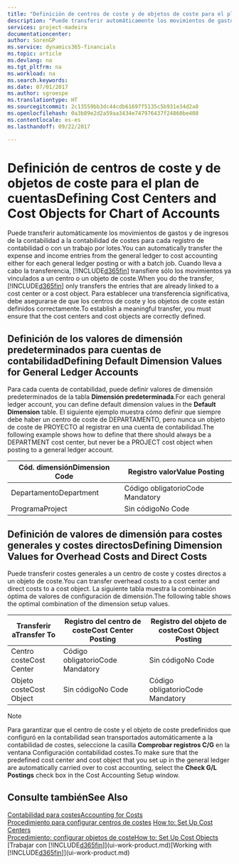 ```yaml
---
title: "Definición de centros de coste y de objetos de coste para el plan de cuentas | Documentos de Microsoft"
description: "Puede transferir automáticamente los movimientos de gastos y de ingresos de la contabilidad a la contabilidad de costes para cada registro de contabilidad o con un trabajo por lotes. Cuando lleva a cabo la transferencia, el sistema transfiere sólo los movimientos ya vinculados a un centro o un objeto de coste. Para establecer una transferencia significativa, debe asegurarse de que los centros de coste y los objetos de coste están definidos correctamente."
services: project-madeira
documentationcenter: 
author: SorenGP
ms.service: dynamics365-financials
ms.topic: article
ms.devlang: na
ms.tgt_pltfrm: na
ms.workload: na
ms.search.keywords: 
ms.date: 07/01/2017
ms.author: sgroespe
ms.translationtype: HT
ms.sourcegitcommit: 2c13559bb3dc44cdb61697f5135c5b931e34d2a8
ms.openlocfilehash: 0a3b89e2d2a59aa3434e747976437f24860be408
ms.contentlocale: es-es
ms.lasthandoff: 09/22/2017

---
```

# <a name="defining-cost-centers-and-cost-objects-for-chart-of-accounts"></a><span data-ttu-id="f90ee-105">Definición de centros de coste y de objetos de coste para el plan de cuentas</span><span class="sxs-lookup"><span data-stu-id="f90ee-105">Defining Cost Centers and Cost Objects for Chart of Accounts</span></span>
<span data-ttu-id="f90ee-106">Puede transferir automáticamente los movimientos de gastos y de ingresos de la contabilidad a la contabilidad de costes para cada registro de contabilidad o con un trabajo por lotes.</span><span class="sxs-lookup"><span data-stu-id="f90ee-106">You can automatically transfer the expense and income entries from the general ledger to cost accounting either for each general ledger posting or with a batch job.</span></span> <span data-ttu-id="f90ee-107">Cuando lleva a cabo la transferencia, [!INCLUDE[d365fin](includes/d365fin_md.md)] transfiere sólo los movimientos ya vinculados a un centro o un objeto de coste.</span><span class="sxs-lookup"><span data-stu-id="f90ee-107">When you do the transfer, [!INCLUDE[d365fin](includes/d365fin_md.md)] only transfers the entries that are already linked to a cost center or a cost object.</span></span> <span data-ttu-id="f90ee-108">Para establecer una transferencia significativa, debe asegurarse de que los centros de coste y los objetos de coste están definidos correctamente.</span><span class="sxs-lookup"><span data-stu-id="f90ee-108">To establish a meaningful transfer, you must ensure that the cost centers and cost objects are correctly defined.</span></span>  

## <a name="defining-default-dimension-values-for-general-ledger-accounts"></a><span data-ttu-id="f90ee-109">Definición de los valores de dimensión predeterminados para cuentas de contabilidad</span><span class="sxs-lookup"><span data-stu-id="f90ee-109">Defining Default Dimension Values for General Ledger Accounts</span></span>  
<span data-ttu-id="f90ee-110">Para cada cuenta de contabilidad, puede definir valores de dimensión predeterminados de la tabla **Dimensión predeterminada**.</span><span class="sxs-lookup"><span data-stu-id="f90ee-110">For each general ledger account, you can define default dimension values in the **Default Dimension** table.</span></span> <span data-ttu-id="f90ee-111">El siguiente ejemplo muestra cómo definir que siempre debe haber un centro de coste de DEPARTAMENTO, pero nunca un objeto de coste de PROYECTO al registrar en una cuenta de contabilidad.</span><span class="sxs-lookup"><span data-stu-id="f90ee-111">The following example shows how to define that there should always be a DEPARTMENT cost center, but never be a PROJECT cost object when posting to a general ledger account.</span></span>  

|<span data-ttu-id="f90ee-112">**Cód. dimensión**</span><span class="sxs-lookup"><span data-stu-id="f90ee-112">**Dimension Code**</span></span>|<span data-ttu-id="f90ee-113">**Registro valor**</span><span class="sxs-lookup"><span data-stu-id="f90ee-113">**Value Posting**</span></span>|  
|------------------------------------------|-----------------------------------------|  
|<span data-ttu-id="f90ee-114">Departamento</span><span class="sxs-lookup"><span data-stu-id="f90ee-114">Department</span></span>|<span data-ttu-id="f90ee-115">Código obligatorio</span><span class="sxs-lookup"><span data-stu-id="f90ee-115">Code Mandatory</span></span>|  
|<span data-ttu-id="f90ee-116">Programa</span><span class="sxs-lookup"><span data-stu-id="f90ee-116">Project</span></span>|<span data-ttu-id="f90ee-117">Sin código</span><span class="sxs-lookup"><span data-stu-id="f90ee-117">No Code</span></span>|  

## <a name="defining-dimension-values-for-overhead-costs-and-direct-costs"></a><span data-ttu-id="f90ee-118">Definición de valores de dimensión para costes generales y costes directos</span><span class="sxs-lookup"><span data-stu-id="f90ee-118">Defining Dimension Values for Overhead Costs and Direct Costs</span></span>  
 <span data-ttu-id="f90ee-119">Puede transferir costes generales a un centro de coste y costes directos a un objeto de coste.</span><span class="sxs-lookup"><span data-stu-id="f90ee-119">You can transfer overhead costs to a cost center and direct costs to a cost object.</span></span> <span data-ttu-id="f90ee-120">La siguiente tabla muestra la combinación óptima de valores de configuración de dimensión.</span><span class="sxs-lookup"><span data-stu-id="f90ee-120">The following table shows the optimal combination of the dimension setup values.</span></span>  

|<span data-ttu-id="f90ee-121">Transferir a</span><span class="sxs-lookup"><span data-stu-id="f90ee-121">Transfer To</span></span>|<span data-ttu-id="f90ee-122">Registro del centro de coste</span><span class="sxs-lookup"><span data-stu-id="f90ee-122">Cost Center Posting</span></span>|<span data-ttu-id="f90ee-123">Registro del objeto de coste</span><span class="sxs-lookup"><span data-stu-id="f90ee-123">Cost Object Posting</span></span>|  
|-----------------|-------------------------|-------------------------|  
|<span data-ttu-id="f90ee-124">Centro coste</span><span class="sxs-lookup"><span data-stu-id="f90ee-124">Cost Center</span></span>|<span data-ttu-id="f90ee-125">Código obligatorio</span><span class="sxs-lookup"><span data-stu-id="f90ee-125">Code Mandatory</span></span>|<span data-ttu-id="f90ee-126">Sin código</span><span class="sxs-lookup"><span data-stu-id="f90ee-126">No Code</span></span>|  
|<span data-ttu-id="f90ee-127">Objeto coste</span><span class="sxs-lookup"><span data-stu-id="f90ee-127">Cost Object</span></span>|<span data-ttu-id="f90ee-128">Sin código</span><span class="sxs-lookup"><span data-stu-id="f90ee-128">No Code</span></span>|<span data-ttu-id="f90ee-129">Código obligatorio</span><span class="sxs-lookup"><span data-stu-id="f90ee-129">Code Mandatory</span></span>|  

> [!NOTE]  
>  <span data-ttu-id="f90ee-130">Para garantizar que el centro de coste y el objeto de coste predefinidos que configuró en la contabilidad sean transportados automáticamente a la contabilidad de costes, seleccione la casilla **Comprobar registros C/G** en la ventana Configuración contabilidad costes.</span><span class="sxs-lookup"><span data-stu-id="f90ee-130">To make sure that the predefined cost center and cost object that you set up in the general ledger are automatically carried over to cost accounting, select the **Check G/L Postings** check box in the Cost Accounting Setup window.</span></span>  

## <a name="see-also"></a><span data-ttu-id="f90ee-131">Consulte también</span><span class="sxs-lookup"><span data-stu-id="f90ee-131">See Also</span></span>  
[<span data-ttu-id="f90ee-132">Contabilidad para costes</span><span class="sxs-lookup"><span data-stu-id="f90ee-132">Accounting for Costs</span></span>](finance-manage-cost-accounting.md)  
<span data-ttu-id="f90ee-133">[Procedimiento para configurar centros de costes](finance-how-to-set-up-cost-centers.md) </span><span class="sxs-lookup"><span data-stu-id="f90ee-133">[How to: Set Up Cost Centers](finance-how-to-set-up-cost-centers.md) </span></span>  
[<span data-ttu-id="f90ee-134">Procedimiento: configurar objetos de coste</span><span class="sxs-lookup"><span data-stu-id="f90ee-134">How to: Set Up Cost Objects</span></span>](finance-how-to-set-up-cost-objects.md)  
<span data-ttu-id="f90ee-135">[Trabajar con [!INCLUDE[d365fin](includes/d365fin_md.md)]](ui-work-product.md)</span><span class="sxs-lookup"><span data-stu-id="f90ee-135">[Working with [!INCLUDE[d365fin](includes/d365fin_md.md)]](ui-work-product.md)</span></span>

